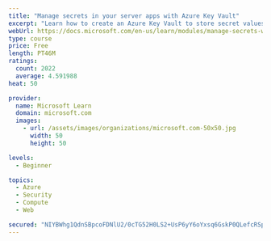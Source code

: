 ```yaml
---
title: "Manage secrets in your server apps with Azure Key Vault"
excerpt: "Learn how to create an Azure Key Vault to store secret values and how to enable secure access to the vault."
webUrl: https://docs.microsoft.com/en-us/learn/modules/manage-secrets-with-azure-key-vault/
type: course
price: Free
length: PT46M
ratings:
  count: 2022
  average: 4.591988
heat: 50

provider:
  name: Microsoft Learn
  domain: microsoft.com
  images:
    - url: /assets/images/organizations/microsoft.com-50x50.jpg
      width: 50
      height: 50

levels:
  - Beginner

topics:
  - Azure
  - Security
  - Compute
  - Web

secured: "NIYBWhg1QdnSBpcoFDNlU2/0cTG52H0LS2+UsP6yY6oYxsq6GskP0QLefcRSpdfNPuZUuLoXYEUt6cMqfSGgBxAPD4tXwTPMN2egyBMUDAO/CmmD/31ec5A+nKwJDgz/LJkAQN8XaaSLysQc2Y/kBU7GpsjurDBP8TypFEmWF/b9jjl/VNllf2ocyxxgTgskEqsA4Ai6tLfAt75Mvky13jWIKajaPAf6F3Z8wfx8lHCWxk4XoqwjxL61asOqmyvHmqqO80uytGkaKYZcVS5YAFPbvHlpEegCIluYlzIudP9z9XulGfniTQwgtbxUuvU1ZQNEZbG8ZIrfmohxSacFZ9eNvc12/yy5EDveC5x5SvVs0JcK88ZKqW+2lOGKqNzj1qSR8OXIhmyrTV89fLc9NxK36Whi5GGLtpt7+7pIa0M=;QezjvQQNCU3FgU27pEjGHw=="
---
```


